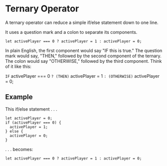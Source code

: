 # Ternary Operator

A ternary operator can reduce a simple if/else statement down to one line.

It uses a question mark and a colon to separate its components.

```
let activePlayer === 0 ? activePlayer = 1 : activePlayer = 0;
```

In plain English, the first component would say "IF this is true."  The question mark would say, "THEN," followed by the second component of the ternary.  The colon would say "OTHERWISE," followed by the third component.  Think of it like this:

`IF` activePlayer === 0 `? (THEN)` activePlayer = 1 `: (OTHERWISE)` activePlayer = 0;


## Example

This if/else statement . . .

```
let activePlayer = 0;
if (activePlayer === 0) {
  activePlayer = 1;
} else {
  activePlayer = 0;
}
```

. . . becomes:

```
let activePlayer === 0 ? activePlayer = 1 : activePlayer = 0;
```